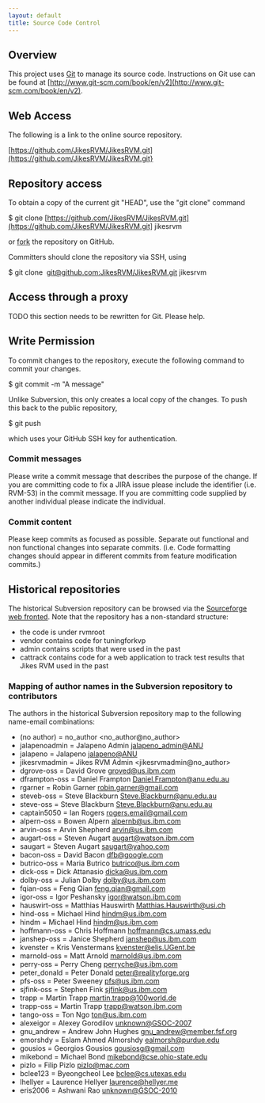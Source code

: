 ```yaml
---
layout: default 
title: Source Code Control
---
```


## Overview

This project uses [Git](http://www.git-scm.com/) to manage its source code. Instructions on Git use can be found at [http://www.git-scm.com/book/en/v2](http://www.git-scm.com/book/en/v2).

## Web Access

The following is a link to the online source repository.

[https://github.com/JikesRVM/JikesRVM.git](https://github.com/JikesRVM/JikesRVM.git}

## Repository access

To obtain a copy of the current git "HEAD", use the "git clone" command

$ git clone [https://github.com/JikesRVM/JikesRVM.git](https://github.com/JikesRVM/JikesRVM.git] jikesrvm

or [fork](https://github.com/JikesRVM/JikesRVM#fork-destination-box) the repository on GitHub.

Committers should clone the repository via SSH, using

$ git clone&nbsp; [git@github.com:JikesRVM/JikesRVM.git](git@github.com:JikesRVM/JikesRVM.git) jikesrvm

## Access through a proxy

TODO this section needs to be rewritten for Git. Please help.

## Write Permission

To commit changes to the repository, execute the following command to commit your changes.

$ git commit -m "A message"

Unlike Subversion, this only creates a local copy of the changes. To push this back to the public repository,

$ git push

which uses your GitHub SSH key for authentication.

### Commit messages

Please write a commit message that describes the purpose of the change. If you are committing code to fix a JIRA issue please include the identifier (i.e. RVM-53) in the commit message. If you are committing code supplied by another individual please indicate the individual.

### Commit content

Please keep commits as focused as possible. Separate out functional and non functional changes into separate commits. (i.e. Code formatting changes should appear in different commits from feature modification commits.)


## Historical repositories ##

The historical Subversion repository can be browsed via the [Sourceforge web fronted](http://sourceforge.net/p/jikesrvm/svn/). Note that the repository has a non-standard structure:

- the code is under rvmroot
- vendor contains code for tuningforkvp
- admin contains scripts that were used in the past
- cattrack contains code for a web application to track test results that Jikes RVM used in the past

### Mapping of author names in the Subversion repository to contributors ###

The authors in the historical Subversion repository map to the following name-email combinations:

- (no author) = no_author <no_author@no_author>
- jalapenoadmin = Jalapeno Admin <jalapeno_admin@ANU>
- jalapeno = Jalapeno <jalapeno@ANU> 
- jikesrvmadmin = Jikes RVM Admin <jikesrvmadmin@no_author>
- dgrove-oss = David Grove <groved@us.ibm.com>
- dframpton-oss = Daniel Frampton <Daniel.Frampton@anu.edu.au>
- rgarner = Robin Garner <robin.garner@gmail.com>
- steveb-oss = Steve Blackburn <Steve.Blackburn@anu.edu.au>
- steve-oss = Steve Blackburn <Steve.Blackburn@anu.edu.au>
- captain5050 = Ian Rogers <rogers.email@gmail.com>
- alpern-oss = Bowen Alpern <alpernb@us.ibm.com>
- arvin-oss = Arvin Shepherd <arvin@us.ibm.com>
- augart-oss = Steven Augart <augart@watson.ibm.com>
- saugart = Steven Augart <saugart@yahoo.com>
- bacon-oss = David Bacon <dfb@google.com>
- butrico-oss = Maria Butrico <butrico@us.ibm.com>
- dick-oss = Dick Attanasio <dicka@us.ibm.com>
- dolby-oss = Julian Dolby <dolby@us.ibm.com>
- fqian-oss = Feng Qian <feng.qian@gmail.com>
- igor-oss = Igor Peshansky <igor@watson.ibm.com>
- hauswirt-oss = Matthias Hauswirth <Matthias.Hauswirth@usi.ch>
- hind-oss = Michael Hind <hindm@us.ibm.com>
- hindm = Michael Hind <hindm@us.ibm.com>
- hoffmann-oss = Chris Hoffmann <hoffmann@cs.umass.edu>
- janshep-oss = Janice Shepherd <janshep@us.ibm.com>
- kvenster = Kris Venstermans <kvenster@elis.UGent.be>
- marnold-oss = Matt Arnold <marnold@us.ibm.com>
- perry-oss = Perry Cheng <perryche@us.ibm.com>
- peter_donald = Peter Donald <peter@realityforge.org>
- pfs-oss = Peter Sweeney <pfs@us.ibm.com>
- sjfink-oss = Stephen Fink <sjfink@us.ibm.com>
- trapp = Martin Trapp <martin.trapp@100world.de>
- trapp-oss = Martin Trapp <trapp@watson.ibm.com>
- tango-oss = Ton Ngo <ton@us.ibm.com>
- alexeigor = Alexey Gorodilov <unknown@GSOC-2007>
- gnu_andrew = Andrew John Hughes <gnu_andrew@member.fsf.org>
- emorshdy = Eslam Ahmed Almorshdy <ealmorsh@purdue.edu>
- gousios = Georgios Gousios <gousiosg@gmail.com>
- mikebond = Michael Bond <mikebond@cse.ohio-state.edu>
- pizlo = Filip Pizlo <pizlo@mac.com>
- bclee123 = Byeongcheol Lee <bclee@cs.utexas.edu>
- lhellyer = Laurence Hellyer <laurence@hellyer.me>
- eris2006 = Ashwani Rao <unknown@GSOC-2010>
